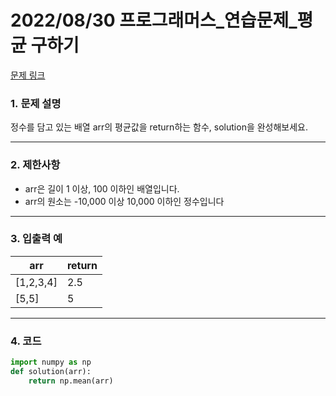 # 2022/08/30 프로그래머스_연습문제_평균 구하기

[문제 링크](https://school.programmers.co.kr/learn/courses/30/lessons/12944)

### **1. 문제 설명**

정수를 담고 있는 배열 arr의 평균값을 return하는 함수, solution을 완성해보세요.

---

### **2. 제한사항**

- arr은 길이 1 이상, 100 이하인 배열입니다.
- arr의 원소는 -10,000 이상 10,000 이하인 정수입니다

---

### **3. 입출력 예**

| arr | return |
| --- | --- |
| [1,2,3,4] | 2.5 |
| [5,5] | 5 |

---

### 4. 코드

```python
import numpy as np
def solution(arr):
    return np.mean(arr)
```